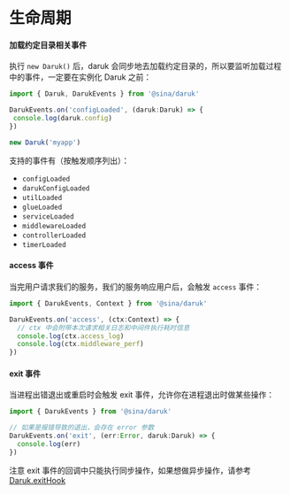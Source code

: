 # 生命周期

#### 加载约定目录相关事件

 执行 `new Daruk()` 后，daruk 会同步地去加载约定目录的，所以要监听加载过程中的事件，一定要在实例化 Daruk 之前：

 ```ts
import { Daruk, DarukEvents } from '@sina/daruk'

DarukEvents.on('configLoaded', (daruk:Daruk) => {
  console.log(daruk.config)
})

new Daruk('myapp')
```

支持的事件有（按触发顺序列出）：

- `configLoaded` 
- `darukConfigLoaded`  
- `utilLoaded`  
- `glueLoaded`  
- `serviceLoaded`  
- `middlewareLoaded`  
- `controllerLoaded`  
- `timerLoaded` 


#### access 事件

当完用户请求我们的服务，我们的服务响应用户后，会触发 `access` 事件：

```ts
import { DarukEvents, Context } from '@sina/daruk'

DarukEvents.on('access', (ctx:Context) => {
  // ctx 中会附带本次请求相关日志和中间件执行耗时信息
  console.log(ctx.access_log)
  console.log(ctx.middleware_perf)
})
```

#### exit 事件

当进程出错退出或重启时会触发 exit 事件，允许你在进程退出时做某些操作：

```ts
import { DarukEvents } from '@sina/daruk'

// 如果是报错导致的退出，会存在 error 参数
DarukEvents.on('exit', (err:Error, daruk:Daruk) => {
  console.log(err)
})
```
注意 exit 事件的回调中只能执行同步操作，如果想做异步操作，请参考 [Daruk.exitHook](./api.html#exithook)

